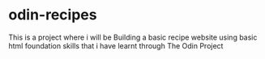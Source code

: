 # odin-recipes

This is a project where i will be Building a basic recipe website using basic html foundation skills that i have learnt through The Odin Project
